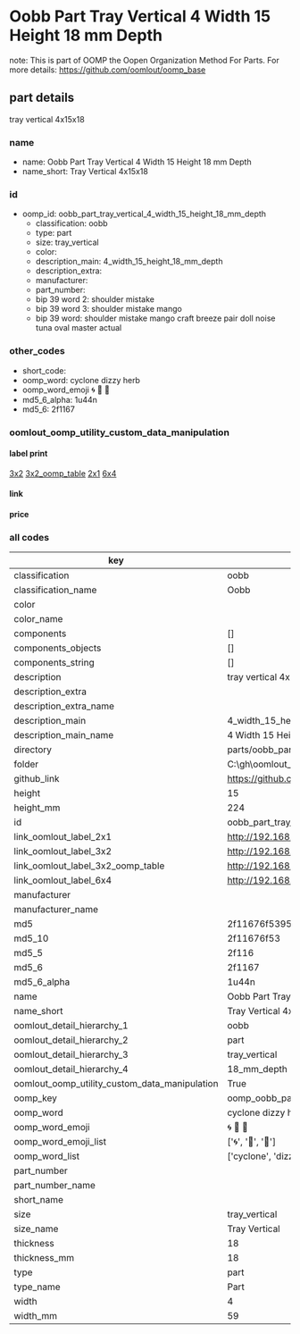 # Oobb Part Tray Vertical 4 Width 15 Height 18 mm Depth  

note: This is part of OOMP the Oopen Organization Method For Parts. For more details: https://github.com/oomlout/oomp_base

##  part details
  



tray vertical 4x15x18



### name
* name: Oobb Part Tray Vertical 4 Width 15 Height 18 mm Depth
* name_short: Tray Vertical 4x15x18 
### id
* oomp_id: oobb_part_tray_vertical_4_width_15_height_18_mm_depth
  * classification: oobb
  * type: part
  * size: tray_vertical
  * color: 
  * description_main: 4_width_15_height_18_mm_depth
  * description_extra: 
  * manufacturer: 
  * part_number: 
  * bip 39 word 2: shoulder mistake
  * bip 39 word 3: shoulder mistake mango
  * bip 39 word: shoulder mistake mango craft breeze pair doll noise tuna oval master actual

### other_codes
* short_code: 
* oomp_word: cyclone dizzy herb
* oomp_word_emoji :cyclone: :dizzy: :herb:
* md5_6_alpha: 1u44n
* md5_6: 2f1167






### oomlout_oomp_utility_custom_data_manipulation
#### label print
[3x2](http://192.168.1.245:1112/?label=oomp%201u44n)
[3x2_oomp_table](http://192.168.1.108:1112/?label=oomp%201u44n)
[2x1](http://192.168.1.242:1112/?label=oomp%201u44n)
[6x4](http://192.168.1.55:1112/?label=oomp%201u44n)    

#### link

                              

#### price







### all codes 
| key | value |  
| --- | --- |  
| classification | oobb |  
| classification_name | Oobb |  
| color |  |  
| color_name |  |  
| components | [] |  
| components_objects | [] |  
| components_string | [] |  
| description | tray vertical 4x15x18 |  
| description_extra |  |  
| description_extra_name |  |  
| description_main | 4_width_15_height_18_mm_depth |  
| description_main_name | 4 Width 15 Height 18 mm Depth |  
| directory | parts/oobb_part_tray_vertical_4_width_15_height_18_mm_depth |  
| folder | C:\gh\oomlout_oobb_version_4_generated_parts\parts\oobb_part_tray_vertical_4_width_15_height_18_mm_depth |  
| github_link | https://github.com/oomlout/oomlout_oomp_part_src/tree/main/parts/oobb_part_tray_vertical_4_width_15_height_18_mm_depth |  
| height | 15 |  
| height_mm | 224 |  
| id | oobb_part_tray_vertical_4_width_15_height_18_mm_depth |  
| link_oomlout_label_2x1 | http://192.168.1.242:1112/?label=oomp%201u44n |  
| link_oomlout_label_3x2 | http://192.168.1.245:1112/?label=oomp%201u44n |  
| link_oomlout_label_3x2_oomp_table | http://192.168.1.108:1112/?label=oomp%201u44n |  
| link_oomlout_label_6x4 | http://192.168.1.55:1112/?label=oomp%201u44n |  
| manufacturer |  |  
| manufacturer_name |  |  
| md5 | 2f11676f5395c8167c0dc3210e637e37 |  
| md5_10 | 2f11676f53 |  
| md5_5 | 2f116 |  
| md5_6 | 2f1167 |  
| md5_6_alpha | 1u44n |  
| name | Oobb Part Tray Vertical 4 Width 15 Height 18 mm Depth |  
| name_short | Tray Vertical 4x15x18  |  
| oomlout_detail_hierarchy_1 | oobb |  
| oomlout_detail_hierarchy_2 | part |  
| oomlout_detail_hierarchy_3 | tray_vertical |  
| oomlout_detail_hierarchy_4 | 18_mm_depth |  
| oomlout_oomp_utility_custom_data_manipulation | True |  
| oomp_key | oomp_oobb_part_tray_vertical_4_width_15_height_18_mm_depth |  
| oomp_word | cyclone dizzy herb |  
| oomp_word_emoji | :cyclone: :dizzy: :herb: |  
| oomp_word_emoji_list | [':cyclone:', ':dizzy:', ':herb:'] |  
| oomp_word_list | ['cyclone', 'dizzy', 'herb'] |  
| part_number |  |  
| part_number_name |  |  
| short_name |  |  
| size | tray_vertical |  
| size_name | Tray Vertical |  
| thickness | 18 |  
| thickness_mm | 18 |  
| type | part |  
| type_name | Part |  
| width | 4 |  
| width_mm | 59 |  
